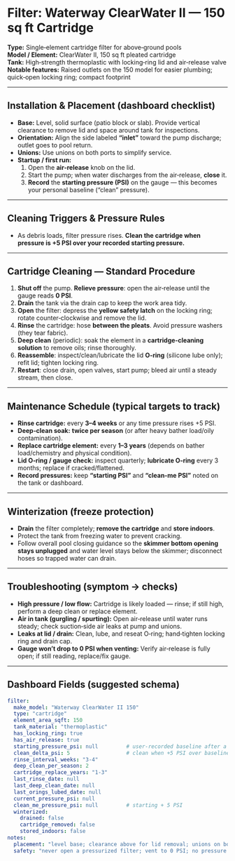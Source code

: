 # Filter: Waterway ClearWater II — 150 sq ft Cartridge

**Type:** Single‑element cartridge filter for above‑ground pools  
**Model / Element:** ClearWater II, 150 sq ft pleated cartridge  
**Tank:** High‑strength thermoplastic with locking‑ring lid and air‑release valve  
**Notable features:** Raised outlets on the 150 model for easier plumbing; quick‑open locking ring; compact footprint

---

## Installation & Placement (dashboard checklist)
- **Base:** Level, solid surface (patio block or slab). Provide vertical clearance to remove lid and space around tank for inspections.
- **Orientation:** Align the side labeled **“inlet”** toward the pump discharge; outlet goes to pool return.
- **Unions:** Use unions on both ports to simplify service.
- **Startup / first run:**
  1. Open the **air‑release** knob on the lid.
  2. Start the pump; when water discharges from the air‑release, **close** it.
  3. **Record** the **starting pressure (PSI)** on the gauge — this becomes your personal baseline (“clean” pressure).

---

## Cleaning Triggers & Pressure Rules
- As debris loads, filter pressure rises. **Clean the cartridge when pressure is +5 PSI over your recorded starting pressure.**

---

## Cartridge Cleaning — Standard Procedure
1. **Shut off** the pump. **Relieve pressure**: open the air‑release until the gauge reads **0 PSI**.  
2. **Drain** the tank via the drain cap to keep the work area tidy.  
3. **Open** the filter: depress the **yellow safety latch** on the locking ring; rotate counter‑clockwise and remove the lid.  
4. **Rinse** the cartridge: hose **between the pleats**. Avoid pressure washers (they tear fabric).  
5. **Deep clean** (periodic): soak the element in a **cartridge‑cleaning solution** to remove oils; rinse thoroughly.  
6. **Reassemble**: inspect/clean/lubricate the lid **O‑ring** (silicone lube only); refit lid; tighten locking ring.  
7. **Restart**: close drain, open valves, start pump; bleed air until a steady stream, then close.

---

## Maintenance Schedule (typical targets to track)
- **Rinse cartridge:** every **3–4 weeks** or any time pressure rises +5 PSI.
- **Deep‑clean soak:** **twice per season** (or after heavy bather load/oily contamination).
- **Replace cartridge element:** every **1–3 years** (depends on bather load/chemistry and physical condition).
- **Lid O‑ring / gauge check:** inspect quarterly; **lubricate O‑ring** every 3 months; replace if cracked/flattened.
- **Record pressures:** keep **“starting PSI”** and **“clean‑me PSI”** noted on the tank or dashboard.

---

## Winterization (freeze protection)
- **Drain** the filter completely; **remove the cartridge** and **store indoors**.
- Protect the tank from freezing water to prevent cracking.
- Follow overall pool closing guidance so the **skimmer bottom opening stays unplugged** and water level stays below the skimmer; disconnect hoses so trapped water can drain.

---

## Troubleshooting (symptom → checks)
- **High pressure / low flow:** Cartridge is likely loaded — rinse; if still high, perform a deep clean or replace element.
- **Air in tank (gurgling / spurting):** Open air‑release until water runs steady; check suction‑side air leaks at pump and unions.
- **Leaks at lid / drain:** Clean, lube, and reseat O‑ring; hand‑tighten locking ring and drain cap.
- **Gauge won’t drop to 0 PSI when venting:** Verify air‑release is fully open; if still reading, replace/fix gauge.

---

## Dashboard Fields (suggested schema)
```yaml
filter:
  make_model: "Waterway ClearWater II 150"
  type: "cartridge"
  element_area_sqft: 150
  tank_material: "thermoplastic"
  has_locking_ring: true
  has_air_release: true
  starting_pressure_psi: null         # user-recorded baseline after a fresh clean
  clean_delta_psi: 5                  # clean when +5 PSI over baseline
  rinse_interval_weeks: "3-4"
  deep_clean_per_season: 2
  cartridge_replace_years: "1-3"
  last_rinse_date: null
  last_deep_clean_date: null
  last_orings_lubed_date: null
  current_pressure_psi: null
  clean_me_pressure_psi: null         # starting + 5 PSI
  winterized:
    drained: false
    cartridge_removed: false
    stored_indoors: false
notes:
  placement: "level base; clearance above for lid removal; unions on both ports"
  safety: "never open a pressurized filter; vent to 0 PSI; no pressure washers"
```

